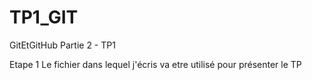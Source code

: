 # TP1_GIT
GitEtGitHub Partie 2 - TP1

Etape 1
Le fichier dans lequel j'écris va etre utilisé pour présenter le TP
